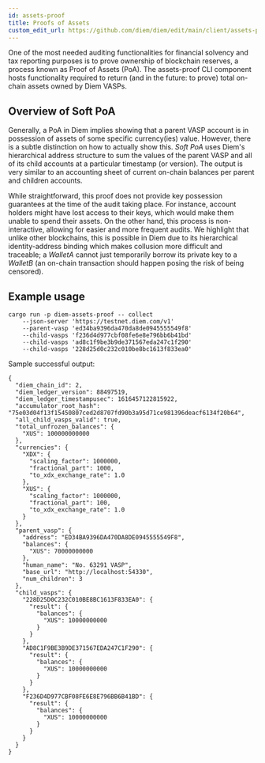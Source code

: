 ```yaml
---
id: assets-proof
title: Proofs of Assets
custom_edit_url: https://github.com/diem/diem/edit/main/client/assets-proof/README.md
---
```


One of the most needed auditing functionalities for financial solvency and tax reporting purposes is to prove ownership
of blockchain reserves, a process known as Proof of Assets (PoA).
The assets-proof CLI component hosts functionality required to return (and in the future: to prove) total on-chain
assets owned by Diem VASPs.

## Overview of Soft PoA

Generally, a PoA in Diem implies showing that a parent VASP account is in possession of assets of some specific
currency(ies) value. However, there is a subtle distinction on how to actually show this. *Soft PoA* uses Diem's
hierarchical address structure to sum the values of the parent VASP and all of its child accounts at a particular
timestamp (or version). The output is very similar to an accounting sheet of current on-chain balances per parent and
children accounts.

While straightforward, this proof does not provide key possession guarantees at the time of the
audit taking place. For instance, account holders might have lost access to their keys, which would make them unable
to spend their assets. On the other hand, this process is non-interactive, allowing for easier and more frequent audits.
We highlight that unlike other blockchains, this is possible in Diem due to its hierarchical identity-address binding
which makes collusion more difficult and traceable; a *WalletA* cannot just temporarily borrow its private key to a
*WalletB* (an on-chain transaction should happen posing the risk of being censored).

## Example usage
```
cargo run -p diem-assets-proof -- collect
    --json-server 'https://testnet.diem.com/v1'
    --parent-vasp 'ed34ba9396da470da8de0945555549f8'
    --child-vasps 'f236d4d977cbf08fe6e8e796bb6b41bd'
    --child-vasps 'ad8c1f9be3b9de371567eda247c1f290'
    --child-vasps '228d25d0c232c010be8bc1613f833ea0'
```
Sample successful output:
```
{
  "diem_chain_id": 2,
  "diem_ledger_version": 88497519,
  "diem_ledger_timestampusec": 1616457122815922,
  "accumulator_root_hash": "75e03d04f13f15450807ced2d8707fd90b3a95d71ce981396deacf6134f20b64",
  "all_child_vasps_valid": true,
  "total_unfrozen_balances": {
    "XUS": 100000000000
  },
  "currencies": {
    "XDX": {
      "scaling_factor": 1000000,
      "fractional_part": 1000,
      "to_xdx_exchange_rate": 1.0
    },
    "XUS": {
      "scaling_factor": 1000000,
      "fractional_part": 100,
      "to_xdx_exchange_rate": 1.0
    }
  },
  "parent_vasp": {
    "address": "ED34BA9396DA470DA8DE0945555549F8",
    "balances": {
      "XUS": 70000000000
    },
    "human_name": "No. 63291 VASP",
    "base_url": "http://localhost:54330",
    "num_children": 3
  },
  "child_vasps": {
    "228D25D0C232C010BE8BC1613F833EA0": {
      "result": {
        "balances": {
          "XUS": 10000000000
        }
      }
    },
    "AD8C1F9BE3B9DE371567EDA247C1F290": {
      "result": {
        "balances": {
          "XUS": 10000000000
        }
      }
    },
    "F236D4D977CBF08FE6E8E796BB6B41BD": {
      "result": {
        "balances": {
          "XUS": 10000000000
        }
      }
    }
  }
}
```
